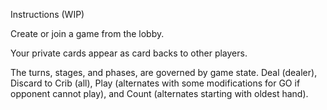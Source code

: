 Instructions (WIP)

Create or join a game from the lobby.

Your private cards appear as card backs to other players.

The turns, stages, and phases, are governed by game state. Deal (dealer), Discard to Crib (all), Play (alternates with some modifications for GO if opponent cannot play), and Count (alternates starting with oldest hand).

